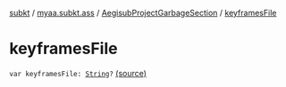 [subkt](../../index.md) / [myaa.subkt.ass](../index.md) / [AegisubProjectGarbageSection](index.md) / [keyframesFile](./keyframes-file.md)

# keyframesFile

`var keyframesFile: `[`String`](https://kotlinlang.org/api/latest/jvm/stdlib/kotlin/-string/index.html)`?` [(source)](https://github.com/Myaamori/SubKt/blob/0.1.10/src/main/kotlin/myaa/subkt/ass/parser.kt#L754)